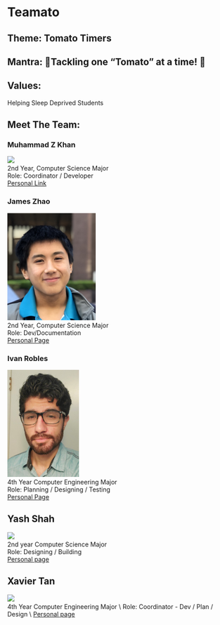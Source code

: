 # Teamato

## Theme: Tomato Timers

## Mantra: :tomato:Tackling one “Tomato” at a time! :tomato:

## Values:
Helping Sleep Deprived Students 

## Meet The Team:

### Muhammad Z Khan
<img src=”admin/misc/IMG_9509.jpg” width=”201” height=”244” /> \
2nd Year, Computer Science Major \
Role: Coordinator / Developer \
[Personal Link](https://mz-k.github.io/)<br>

### James Zhao
<img src="admin/misc/James.JPG" width="201" height="244" /> \
2nd Year, Computer Science Major \
Role: Dev/Documentation \
[Personal Page](https://jameszhao01.github.io/CSE110_Lab2/)<br>

### Ivan Robles
<img src="admin/misc/IvanRobles.jpg" height="244" /> \
4th Year Computer Engineering Major \
Role: Planning / Designing / Testing \
[Personal Page](https://i1robles.github.io/index.html/)<br>

## Yash Shah
<img src=”admin/misc/Yash_Shah.jpg” width=”250” height=”250”> \
2nd year Computer Science Major \
Role: Designing / Building \
[Personal page](https://ynshah3.github.io)

## Xavier Tan 
<img src=”admin/misc/xavier-img.png” width=”250” height=”250” /> \
4th Year Computer Engineering Major \ 
Role: Coordinator - Dev / Plan / Design \ 
[Personal page](https://xavierkst.github.io/CSE_110_Lab_2/)<br> 
